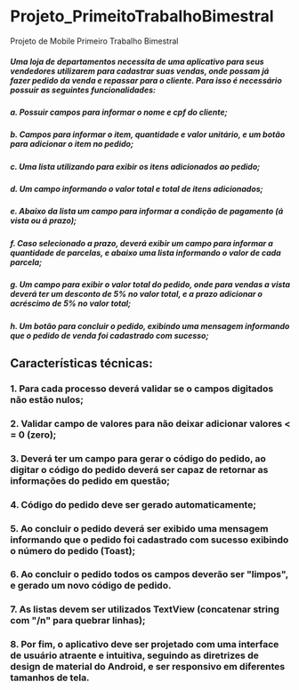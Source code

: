 # Projeto_PrimeitoTrabalhoBimestral

Projeto de Mobile Primeiro Trabalho Bimestral
##### Uma loja de departamentos necessita de uma aplicativo para seus vendedores utilizarem para cadastrar suas vendas, onde possam já fazer pedido da venda e repassar para o cliente. Para isso é necessário possuir as seguintes funcionalidades:
##### a. Possuir campos para informar o nome e cpf do cliente;
##### b. Campos para informar o item, quantidade e valor unitário, e um botão para adicionar o item no pedido;
##### c. Uma lista utilizando para exibir os itens adicionados ao pedido;
##### d. Um campo informando o valor total e total de itens adicionados;
##### e. Abaixo da lista um campo para informar a condição de pagamento (á vista ou á prazo);
##### f. Caso selecionado a prazo, deverá exibir um campo para informar a quantidade de parcelas, e abaixo uma lista informando o valor de cada parcela;
##### g. Um campo para exibir o valor total do pedido, onde para vendas a vista deverá ter um desconto de 5% no valor total, e a prazo adicionar o acréscimo de 5% no valor total;
##### h. Um botão para concluir o pedido, exibindo uma mensagem informando que o pedido de venda foi cadastrado com sucesso;

## Características técnicas:

### 1. Para cada processo deverá validar se o campos digitados não estão nulos;
### 2. Validar campo de valores para não deixar adicionar valores < = 0 (zero);
### 3. Deverá ter um campo para gerar o código do pedido, ao digitar o código do pedido deverá ser capaz de retornar as informações do pedido em questão;
### 4. Código do pedido deve ser gerado automaticamente;
### 5. Ao concluir o pedido deverá ser exibido uma mensagem informando que o pedido foi cadastrado com sucesso exibindo o número do pedido (Toast);
### 6. Ao concluir o pedido todos os campos deverão ser "limpos", e gerado um novo código de pedido.
### 7. As listas devem ser utilizados TextView (concatenar string com "/n" para quebrar linhas);
### 8. Por fim, o aplicativo deve ser projetado com uma interface de usuário atraente e intuitiva, seguindo as diretrizes de design de material do Android, e ser responsivo em diferentes tamanhos de tela.

